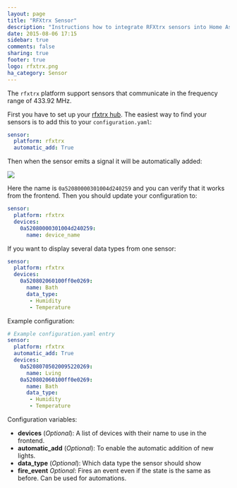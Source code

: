 ```yaml
---
layout: page
title: "RFXtrx Sensor"
description: "Instructions how to integrate RFXtrx sensors into Home Assistant."
date: 2015-08-06 17:15
sidebar: true
comments: false
sharing: true
footer: true
logo: rfxtrx.png
ha_category: Sensor
---
```


The `rfxtrx` platform support sensors that communicate in the frequency range of 433.92 MHz.

First you have to set up your [rfxtrx hub](/components/rfxtrx/).
The easiest way to find your sensors is to add this to your `configuration.yaml`:

```yaml
sensor:
  platform: rfxtrx
  automatic_add: True
```

Then when the sensor emits a signal it will be automatically added:

<p class='img'>
<img src='/images/components/rfxtrx/sensor.png' />
</p>

Here the name is `0a52080000301004d240259` and you can verify that it works from the frontend.
Then you should update your configuration to:

```yaml
sensor:
  platform: rfxtrx
  devices:
    0a52080000301004d240259:
      name: device_name
```

If you want to display several data types from one sensor:

```yaml
sensor:
  platform: rfxtrx
  devices:
    0a520802060100ff0e0269:
      name: Bath
      data_type:
       - Humidity
       - Temperature
```

Example configuration:

```yaml
# Example configuration.yaml entry
sensor:
  platform: rfxtrx
  automatic_add: True
  devices:
    0a52080705020095220269:
      name: Lving
    0a520802060100ff0e0269:
      name: Bath
      data_type:
       - Humidity
       - Temperature
```

Configuration variables:

- **devices**  (*Optional*): A list of devices with their name to use in the frontend.
- **automatic_add** (*Optional*): To enable the automatic addition of new lights.
- **data_type**  (*Optional*): Which data type the sensor should show
- **fire_event** *Optional*: Fires an event even if the state is the same as before. Can be used for automations.

